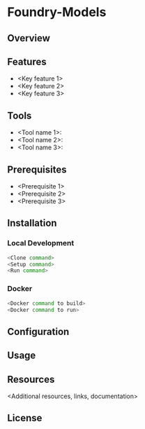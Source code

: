 # Foundry-Models

## Overview
<Description of the Foundry Models service and its purpose>

## Features
- <Key feature 1>
- <Key feature 2>
- <Key feature 3>

## Tools
- <Tool name 1>: <Tool description>
- <Tool name 2>: <Tool description>
- <Tool name 3>: <Tool description>

## Prerequisites
- <Prerequisite 1>
- <Prerequisite 2>
- <Prerequisite 3>

## Installation

### Local Development
```bash
<Clone command>
<Setup command>
<Run command>
```

### Docker
```bash
<Docker command to build>
<Docker command to run>
```

## Configuration
<Configuration instructions>

## Usage
<Basic usage instructions>

## Resources
<Additional resources, links, documentation>

## License
<License information>